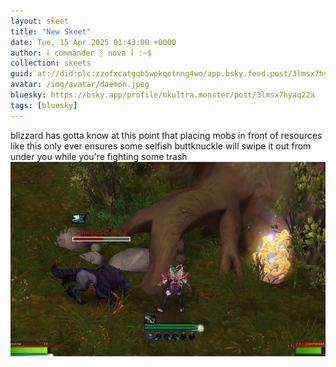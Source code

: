 ```yaml
---
layout: skeet
title: "New Skeet"
date: Tue, 15 Apr 2025 01:43:00 +0000
author: ⸸ commander ░ nova ⸸ :~$
collection: skeets
guid: at://did:plc:zzofxcatgqb5wpkqetnng4wo/app.bsky.feed.post/3lmsx7hyaq22a
avatar: /img/avatar/daemon.jpeg
bluesky: https://bsky.app/profile/mkultra.monster/post/3lmsx7hyaq22a
tags: [bluesky]
---
```


blizzard has gotta know at this point that placing mobs in front of resources like this only ever ensures some selfish buttknuckle will swipe it out from under you while you're fighting some trash<img src="/assets/media/bafkreibhsyq2mp7wfq76q2vjgt32jxq6ipvfqyoccnbokpmvtd7pbxkotu.jpeg" alt="Image">
